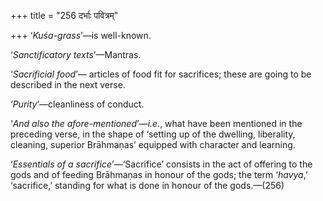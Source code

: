 +++
title = "256 दर्भाः पवित्रम्"

+++
‘*Kuśa-grass*’—is well-known.

‘*Sanctificatory texts*’—Mantras.

‘*Sacrificial food*’— articles of food fit for sacrifices; these are
going to be described in the next verse.

‘*Purity*’—cleanliness of conduct.

‘*And also the afore-mentioned*’—*i.e*., what have been mentioned in the
preceding verse, in the shape of ‘setting up of the dwelling,
liberality, cleaning, superior Brāhmaṇas’ equipped with character and
learning.

‘*Essentials of a sacrifice*’—‘Sacrifice’ consists in the act of
offering to the gods and of feeding Brāhmaṇas in honour of the gods; the
term ‘*havya*,’ ‘sacrifice,’ standing for what is done in honour of the
gods.—(256)


